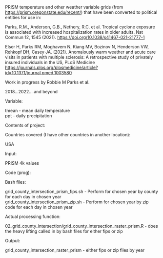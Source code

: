 PRISM temperature and other weather variable grids (from https://prism.oregonstate.edu/recent/) that have been converted to political entities for use in:

Parks, R.M., Anderson, G.B., Nethery, R.C. et al. Tropical cyclone exposure is associated with increased hospitalization rates in older adults. Nat Commun 12, 1545 (2021). https://doi.org/10.1038/s41467-021-21777-1

Elser H, Parks RM, Moghavem N, Kiang MV, Bozinov N, Henderson VW, Rehkopf DH, Casey JA. (2021). Anomalously warm weather and acute care visits in patients with multiple sclerosis: A retrospective study of privately insured individuals in the US, PLoS Medicine https://journals.plos.org/plosmedicine/article?id=10.1371/journal.pmed.1003580

Work in progress by Robbie M Parks et al.

2018...2022... and beyond

Variable:

tmean - mean daily temperature\
ppt - daily precipitation

Contents of project:

Countries covered (I have other countries in another location):

USA 

Input:

PRISM 4k values

Code (prog):

Bash files:

grid_county_intersection_prism_fips.sh  - Perform for chosen year by county for each day in chosen year\
grid_county_intersection_prism_zip.sh   - Perform for chosen year by zip code for each day in chosen year

Actual processing function:

02_grid_county_intersection/grid_county_intersection_raster_prism.R - does the heavy lifting called in by bash files for either fips or zip

Output:

grid_county_intersection_raster_prism - either fips or zip files by year
